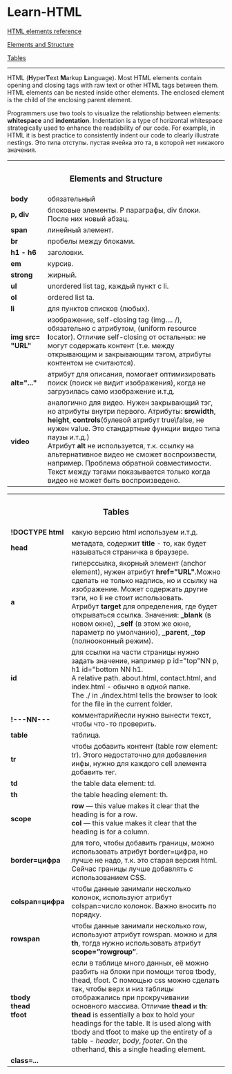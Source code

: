 # Learn-HTML
<!DOCTYPE html>
<body>
  <a href="https://developer.mozilla.org/en-US/docs/Web/HTML/Element" target=_blank>HTML elements reference</a>
  <a href="top"><p>Elements and Structure</p></a>
  <a href="bottom">Tables</a>
  <hr>
<div>
  <p>HTML (<strong>H</strong>yper<strong>T</strong>ext <strong>M</strong>arkup <strong>L</strong>anguage). 
Most HTML elements contain opening and closing tags with raw text or other HTML tags between them.
HTML elements can be nested inside other elements. The enclosed element is the child of the enclosing parent element.</p>
  <p>Programmers use two tools to visualize the relationship between elements: <strong>whitespace</strong> and <strong>indentation</strong>. Indentation is a type of horizontal whitespace strategically used to enhance the readability of our code. For example, in HTML it is best practice to consistently indent our code to clearly illustrate nestings. Это типа отступы. 
  пустая ячейка это та, в которой нет никакого значения.</p> 
  </div>
  <div id=#top>
  <table>
      <tr> 
        <th colspan="2"><h3>Elements and Structure</h3></th>
    </tr>
    <tr>
      <td><strong>body</strong></td>
      <td>обязательный</td>
    </tr> 
    <tr>
      <td><strong>p, div</strong></td>
      <td>блоковые элементы. P параграфы, div блоки. После них новый абзац.</td>
    </tr>
    <tr>
      <td><strong>span</strong></td>
      <td>линейный элемент.</td>
    </tr>  
    <tr>
      <td><strong>br</strong></td>
      <td>пробелы между блоками.</td>
    </tr>
    <tr>
      <td><strong>h1 - h6</strong></td>
      <td>заголовки.</td>
    </tr>
    <tr>
      <td><strong>em</strong></td>
      <td>курсив.</td>
    </tr>
    <tr>
      <td><strong>strong</strong></td>
      <td>жирный.</td>
    </tr>
    <tr>
      <td><strong>ul</strong></td>
      <td>unordered list tag, каждый пункт с li.</td>
    </tr>
    <tr>
      <td><strong>ol</strong></td> 
      <td>ordered list ta.</td>
    </tr>
    <tr>
      <td><strong>li</strong></td>
      <td>для пунктов списков (любых).</td>
    </tr>
    <tr>
      <td><strong>img src= "URL"</strong></td>
      <td>изображение, self-closing tag (img.... /), обязательно с атрибутом, (<strong>u</strong>niform <strong>r</strong>esource <strong>l</strong>ocator).
      Отличие self-closing от остальных: не могут содержать контент (т.е. между открывающим и закрывающим тэгом, атрибуты контентом не считаются).</td>
    </tr>
    <tr>
      <td><strong>alt="..."</strong></td>
      <td>атрибут для описания, помогает оптимизировать поиск (поиск не видит изображения), когда не загрузилась само изображение и.т.д.</td>
    </tr>
    <tr>
      <td><strong>video</strong></td>
      <td>аналогично для видео. Нужен закрывающий тэг, но атрибуты внутри первого. Атрибуты: <strong>src</strong><strong>width</strong>, <strong>height</strong>, <strong>controls</strong>(булевой атрибут true\false, не нужен value. Это стандартные функции видео типа паузы и.т.д.)
           <br>
        Атрибут <strong>alt</strong> не используется, т.к. ссылку на альтернативное видео не сможет воспроизвести, например. Проблема обратной совместимости.
        <br> Текст между тэгами показывается только когда видео не может быть воспроизведено.</td> 
    </tr>
    </table>
  </div>
<div id=#"bottom">
  <table>
    <tr>
      <th colspan="2"><h3>Tables</h3></th>
    </tr>  
    <tr>
      <td><strong>!DOCTYPE html</strong></td>
      <td>какую версию html используем и.т.д.</td>
    </tr>
    <tr>
      <td><strong>head</strong></td>
      <td>метадата, содержит <strong>title</strong> - то, как будет называться страничка в браузере.</td> 
    </tr>
    <tr>
      <td><strong>a</strong></td>
      <td>гиперссылка, якорный элемент (anchor element), нужен атрибут <strong>href="URL"</strong>.Можно сделать не только надпись, но и ссылку на изображение. Может содержать другие тэги, но li не стоит использовать. 
        <br>Атрибут <strong>target</strong> для определения, где будет открываться ссылка. Значения: <strong>_blank</strong> (в новом окне), <strong>_self</strong> (в этом же окне, параметр по умолчанию), <strong>_parent</strong>, <strong>_top</strong> (полнооконный режим).</td>
    </tr> 
    <tr>
    <td><strong>id</strong></td>
    <td>для ссылки на части страницы нужно задать значение, например p id="top"NN p, h1 id="bottom NN h1. 
      <br>A relative path. about.html, contact.html, and index.html - обычно в одной папке. 
      <br>The ./ in ./index.html tells the browser to look for the file in the current folder.</td>
    </tr>
    <tr>
      <td><strong>!---NN---</strong></td>
      <td>комментарий\если нужно вынести текст, чтобы что-то проверить.</td>
    </tr>  
    <tr>
      <td><strong>table</strong></td>
      <td>таблица.</td>
    </tr>
    <tr>
      <td><strong>tr</strong></td>
      <td>чтобы добавить контент (table row element: tr). Этого недостаточно для добавления инфы, нужно для каждого cell элемента добавить тег.</td>
    </tr>
    <tr>
      <td><strong>td</strong></td>
      <td>the table data element: td.</td>
    </tr>
    <tr>
      <td><strong>th</strong></td>
      <td>the table heading element: th.</td>
    </tr>  
    <tr>
      <td><strong>scope</strong></td>
      <td><strong>row</strong> — this value makes it clear that the heading is for a row.
        <br>
        <strong>col</strong> — this value makes it clear that the heading is for a column.</td>
    </tr>
    <tr>
      <td><strong>border=цифра</strong></td>
      <td> для того, чтобы добавить границы, можно использовать атрибут border=цифра, но лучше не надо, т.к. это старая версия html. Сейчас границы лучше добавлять с использованием CSS.</td>
    </tr>
    <tr>
      <td><strong>colspan=цифра</strong></td>
      <td> чтобы данные занимали несколько колонок, используют атрибут colspan=число колонок. Важно  вносить по порядку.</td>
    </tr>
    <tr>
      <td><strong>rowspan</strong></td>
      <td>чтобы данные занимали несколько row, используют атрибут rowspan. можно и для <strong>th</strong>, тогда нужно использовать атрибут <strong>scope=”rowgroup”</strong>.</td>
      </tr>
    <tr> 
      <td>
        <strong>tbody</strong>
        <br>
        <strong>thead</strong>
        <br>
        <strong>tfoot</strong>
      </td>
    <td> если в таблице много данных, её можно разбить на блоки при помощи тегов tbody, thead, tfoot. С помощью css можно сделать так, чтобы верх и низ таблицы отображались при прокручивании основного массива. 
      Отличие <strong>thead</strong> и <strong>th</strong>: <strong>thead</strong> is essentially a box to hold your headings for the table. It is used along with tbody and tfoot to make up the entirety of a table - <em>header</em>, <em>body</em>, <em>footer</em>.
      On the otherhand, <strong>th</strong>is a single heading element.</td>
    </tr>
    <tr>
      <td><strong>class=...</strong></td>
      <td>
    </table>
  </body>
